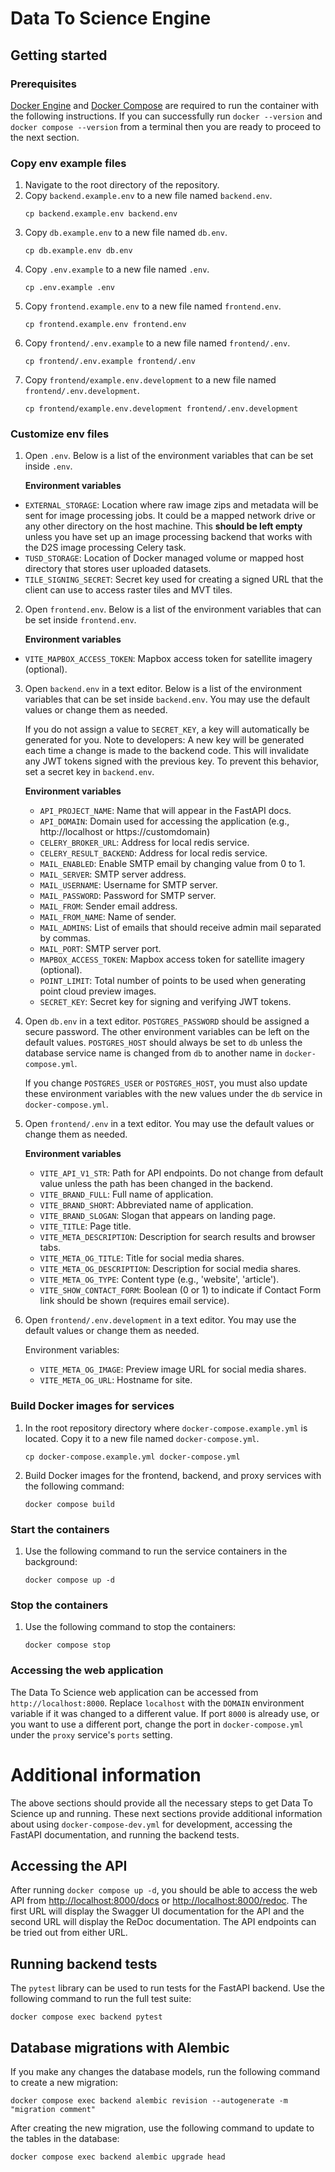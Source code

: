 # Data To Science Engine

## Getting started

### Prerequisites

[Docker Engine](https://docs.docker.com/engine/install/) and [Docker Compose](https://docs.docker.com/compose/install/) are required to run the container with the following instructions. If you can successfully run `docker --version` and `docker compose --version` from a terminal then you are ready to proceed to the next section.

### Copy env example files

1. Navigate to the root directory of the repository.
2. Copy `backend.example.env` to a new file named `backend.env`.
   ```
   cp backend.example.env backend.env
   ```
3. Copy `db.example.env` to a new file named `db.env`.
   ```
   cp db.example.env db.env
   ```
4. Copy `.env.example` to a new file named `.env`.
   ```
   cp .env.example .env
   ```
5. Copy `frontend.example.env` to a new file named `frontend.env`.
   ```
   cp frontend.example.env frontend.env
   ```
6. Copy `frontend/.env.example` to a new file named `frontend/.env`.
   ```
   cp frontend/.env.example frontend/.env
   ```
7. Copy `frontend/example.env.development` to a new file named `frontend/.env.development`.
   ```
   cp frontend/example.env.development frontend/.env.development
   ```

### Customize env files

1. Open `.env`. Below is a list of the environment variables that can be set inside `.env`.

   **Environment variables**

- `EXTERNAL_STORAGE`: Location where raw image zips and metadata will be sent for image processing jobs. It could be a mapped network drive or any other directory on the host machine. This **should be left empty** unless you have set up an image processing backend that works with the D2S image processing Celery task.
- `TUSD_STORAGE`: Location of Docker managed volume or mapped host directory that stores user uploaded datasets.
- `TILE_SIGNING_SECRET`: Secret key used for creating a signed URL that the client can use to access raster tiles and MVT tiles.

2. Open `frontend.env`. Below is a list of the environment variables that can be set inside `frontend.env`.

   **Environment variables**

- `VITE_MAPBOX_ACCESS_TOKEN`: Mapbox access token for satellite imagery (optional).

3. Open `backend.env` in a text editor. Below is a list of the environment variables that can be set inside `backend.env`. You may use the default values or change them as needed.

   If you do not assign a value to `SECRET_KEY`, a key will automatically be generated for you. Note to developers: A new key will be generated each time a change is made to the backend code. This will invalidate any JWT tokens signed with the previous key. To prevent this behavior, set a secret key in `backend.env`.

   **Environment variables**

   - `API_PROJECT_NAME`: Name that will appear in the FastAPI docs.
   - `API_DOMAIN`: Domain used for accessing the application (e.g., http://localhost or https://customdomain)
   - `CELERY_BROKER_URL`: Address for local redis service.
   - `CELERY_RESULT_BACKEND`: Address for local redis service.
   - `MAIL_ENABLED`: Enable SMTP email by changing value from 0 to 1.
   - `MAIL_SERVER`: SMTP server address.
   - `MAIL_USERNAME`: Username for SMTP server.
   - `MAIL_PASSWORD`: Password for SMTP server.
   - `MAIL_FROM`: Sender email address.
   - `MAIL_FROM_NAME`: Name of sender.
   - `MAIL_ADMINS`: List of emails that should receive admin mail separated by commas.
   - `MAIL_PORT`: SMTP server port.
   - `MAPBOX_ACCESS_TOKEN`: Mapbox access token for satellite imagery (optional).
   - `POINT_LIMIT`: Total number of points to be used when generating point cloud preview images.
   - `SECRET_KEY`: Secret key for signing and verifying JWT tokens.

4. Open `db.env` in a text editor. `POSTGRES_PASSWORD` should be assigned a secure password. The other environment variables can be left on the default values. `POSTGRES_HOST` should always be set to `db` unless the database service name is changed from `db` to another name in `docker-compose.yml`.

   If you change `POSTGRES_USER` or `POSTGRES_HOST`, you must also update these environment variables with the new values under the `db` service in `docker-compose.yml`.

5. Open `frontend/.env` in a text editor. You may use the default values or change them as needed.

   **Environment variables**

   - `VITE_API_V1_STR`: Path for API endpoints. Do not change from default value unless the path has been changed in the backend.
   - `VITE_BRAND_FULL`: Full name of application.
   - `VITE_BRAND_SHORT`: Abbreviated name of application.
   - `VITE_BRAND_SLOGAN`: Slogan that appears on landing page.
   - `VITE_TITLE`: Page title.
   - `VITE_META_DESCRIPTION`: Description for search results and browser tabs.
   - `VITE_META_OG_TITLE`: Title for social media shares.
   - `VITE_META_OG_DESCRIPTION`: Description for social media shares.
   - `VITE_META_OG_TYPE`: Content type (e.g., 'website', 'article').
   - `VITE_SHOW_CONTACT_FORM`: Boolean (0 or 1) to indicate if Contact Form link should be shown (requires email service).

6. Open `frontend/.env.development` in a text editor. You may use the default values or change them as needed.

   Environment variables:

   - `VITE_META_OG_IMAGE`: Preview image URL for social media shares.
   - `VITE_META_OG_URL`: Hostname for site.

### Build Docker images for services

1. In the root repository directory where `docker-compose.example.yml` is located. Copy it to a new file named `docker-compose.yml`.

   ```
   cp docker-compose.example.yml docker-compose.yml
   ```

2. Build Docker images for the frontend, backend, and proxy services with the following command:
   ```
   docker compose build
   ```

### Start the containers

1. Use the following command to run the service containers in the background:
   ```
   docker compose up -d
   ```

### Stop the containers

1. Use the following command to stop the containers:
   ```
   docker compose stop
   ```

### Accessing the web application

The Data To Science web application can be accessed from `http://localhost:8000`. Replace `localhost` with the `DOMAIN` environment variable if it was changed to a different value. If port `8000` is already use, or you want to use a different port, change the port in `docker-compose.yml` under the `proxy` service's `ports` setting.

# Additional information

The above sections should provide all the necessary steps to get Data To Science up and running. These next sections provide additional information about using `docker-compose-dev.yml` for development, accessing the FastAPI documentation, and running the backend tests.

## Accessing the API

After running `docker compose up -d`, you should be able to access the web API from [http://localhost:8000/docs](http://localhost:8000/docs) or [http://localhost:8000/redoc](http://localhost:8000/redoc). The first URL will display the Swagger UI documentation for the API and the second URL will display the ReDoc documentation. The API endpoints can be tried out from either URL.

## Running backend tests

The `pytest` library can be used to run tests for the FastAPI backend. Use the following command to run the full test suite:

```
docker compose exec backend pytest
```

## Database migrations with Alembic

If you make any changes the database models, run the following command to create a new migration:

```
docker compose exec backend alembic revision --autogenerate -m "migration comment"
```

After creating the new migration, use the following command to update to the tables in the database:

```
docker compose exec backend alembic upgrade head
```
